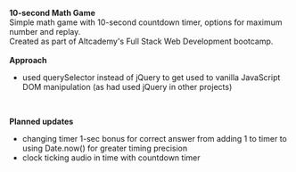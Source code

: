 **10-second Math Game**<br>
Simple math game with 10-second countdown timer, options for maximum number and replay. <br>
Created as part of Altcademy's Full Stack Web Development bootcamp.<br><br>
**Approach**
- used querySelector instead of jQuery to get used to vanilla JavaScript DOM manipulation (as had used jQuery in other projects)
<br>

**Planned updates** 
- changing timer 1-sec bonus for correct answer from adding 1 to timer to using Date.now() for greater timing precision
- clock ticking audio in time with countdown timer
